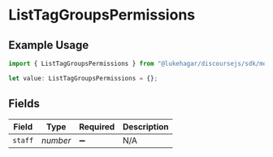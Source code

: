 # ListTagGroupsPermissions

## Example Usage

```typescript
import { ListTagGroupsPermissions } from "@lukehagar/discoursejs/sdk/models/operations";

let value: ListTagGroupsPermissions = {};
```

## Fields

| Field              | Type               | Required           | Description        |
| ------------------ | ------------------ | ------------------ | ------------------ |
| `staff`            | *number*           | :heavy_minus_sign: | N/A                |